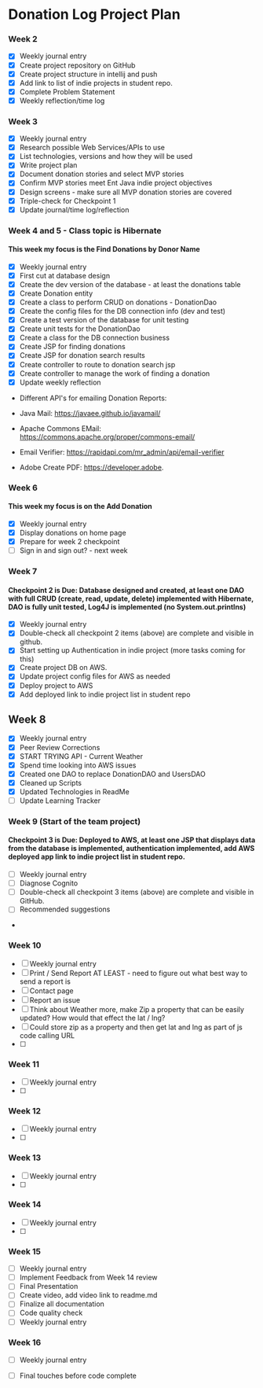 # Donation Log Project Plan

### Week 2
- [X] Weekly journal entry
- [X] Create project repository on GitHub
- [X] Create project structure in intellij and push
- [X] Add link to list of indie projects in student repo.
- [X] Complete Problem Statement
- [X] Weekly reflection/time log

### Week 3
- [X] Weekly journal entry
- [X] Research possible Web Services/APIs to use
- [X] List technologies, versions and how they will be used
- [X] Write project plan
- [X] Document donation stories and select MVP stories
- [X] Confirm MVP stories meet Ent Java indie project objectives
- [X] Design screens - make sure all MVP donation stories are covered
- [X] Triple-check for Checkpoint 1
- [X] Update journal/time log/reflection

### Week 4 and 5 - Class topic is Hibernate
#### This week my focus is the Find Donations by Donor Name
- [X] Weekly journal entry
- [X] First cut at database design
- [X] Create the dev version of the database - at least the donations table
- [X] Create Donation entity 
- [X] Create a class to perform CRUD on donations - DonationDao
- [X] Create the config files for the DB connection info (dev and test)
- [X] Create a test version of the database for unit testing
- [X] Create unit tests for the DonationDao
- [X] Create a class for the DB connection business
- [X] Create JSP for finding donations
- [X] Create JSP for donation search results
- [X] Create controller to route to donation search jsp
- [x] Create controller to manage the work of finding a donation
- [x] Update weekly reflection
- 
  Different API's for emailing Donation Reports:

-   Java Mail: https://javaee.github.io/javamail/
-   Apache Commons EMail: https://commons.apache.org/proper/commons-email/
-   Email Verifier: https://rapidapi.com/mr_admin/api/email-verifier
-   Adobe Create PDF: https://developer.adobe.

### Week 6
#### This week my focus is on the Add Donation
- [X] Weekly journal entry
- [X] Display donations on home page
- [X] Prepare for week 2 checkpoint
- [ ] Sign in and sign out? - next week

### Week 7
#### Checkpoint 2 is Due: Database designed and created, at least one DAO with full CRUD (create, read, update, delete) implemented with Hibernate, DAO is fully unit tested, Log4J is implemented (no System.out.printlns)
- [X] Weekly journal entry
- [X] Double-check all checkpoint 2 items (above) are complete and visible in github.
- [X] Start setting up Authentication in indie project (more tasks coming for this)
- [X] Create project DB on AWS.
- [X] Update project config files for AWS as needed
- [X] Deploy project to AWS
- [X] Add deployed link to indie project list in student repo

## Week 8
- [X] Weekly journal entry
- [X] Peer Review Corrections
- [X] START TRYING API - Current Weather 
- [X] Spend time looking into AWS issues
- [X] Created one DAO to replace DonationDAO and UsersDAO
- [X] Cleaned up Scripts 
- [X] Updated Technologies in ReadMe
- [ ] Update Learning Tracker

### Week 9 (Start of the team project)
#### Checkpoint 3 is Due: Deployed to AWS, at least one JSP that displays data from the database is implemented, authentication implemented, add AWS deployed app link to indie project list in student repo.
- [ ] Weekly journal entry
- [ ] Diagnose Cognito
- [ ] Double-check all checkpoint 3 items (above) are complete and visible in GitHub.
- [ ] Recommended suggestions
- 

### Week 10
- [ ] Weekly journal entry
- [ ] Print / Send Report AT LEAST - need to figure out what best way to send a report is
- [ ] Contact page
- [ ] Report an issue
- [ ] Think about Weather more, make Zip a property that can be easily updated? How would that effect the lat / lng?
- [ ] Could store zip as a property and then get lat and lng as part of js code calling URL
- [ ]

### Week 11
- [ ] Weekly journal entry
- [ ]

### Week 12
- [ ] Weekly journal entry
- [ ]

### Week 13
- [ ] Weekly journal entry
- [ ]

### Week 14
- [ ] Weekly journal entry
- [ ]

### Week 15
- [ ] Weekly journal entry
- [ ] Implement Feedback from Week 14 review
- [ ] Final Presentation
- [ ] Create video, add video link to readme.md
- [ ] Finalize all documentation
- [ ] Code quality check
- [ ] Weekly journal entry

### Week 16
- [ ] Weekly journal entry
- [ ] Final touches before code complete







